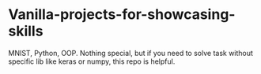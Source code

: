 # Vanilla-projects-for-showcasing-skills

MNIST, Python, OOP. Nothing special, but if you need to solve task without specific lib like keras or numpy, this repo is helpful.
